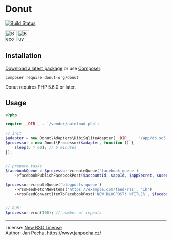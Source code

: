 
# Donut

[![Build Status](https://travis-ci.org/donut-org/donut.svg?branch=master)](https://travis-ci.org/donut-org/donut)

<a href="https://www.patreon.com/bePatron?u=9680759"><img src="https://c5.patreon.com/external/logo/become_a_patron_button.png" alt="Become a Patron!" height="35"></a>
<a href="https://www.paypal.me/janpecha/5eur"><img src="https://buymecoffee.intm.org/img/button-paypal-white.png" alt="Buy me a coffee" height="35"></a>


## Installation

[Download a latest package](https://github.com/donut-org/donut/releases) or use [Composer](http://getcomposer.org/):

```
composer require donut-org/donut
```

Donut requires PHP 5.6.0 or later.


## Usage

``` php
<?php

require __DIR__ . '/vendor/autoload.php';

// init
$adapter = new Donut\Adapters\DibiSqliteAdapter(__DIR__ . '/app/db.sq3');
$processor = new Donut\Processor($adapter, function () {
	sleep(5 * 60); // 5 minutes
});


// prepare tasks
$facebookQueue = $processor->createQueue('facebook-queue')
	->facebookPublishFacebookPost($accountId, $appId, $appSecret, $userAccessToken);

$processor->createQueue('blogposts-queue')
	->rssFeedFetchNewItems('https://example.com/feed/rss', '1h')
	->rssFeedConvertItemToFacebookPost('NEW BLOGPOST! %TITLE%', $facebookQueue);


// RUN!
$processor->run(100); // number of repeats
```

------------------------------

License: [New BSD License](license.md)
<br>Author: Jan Pecha, https://www.janpecha.cz/
